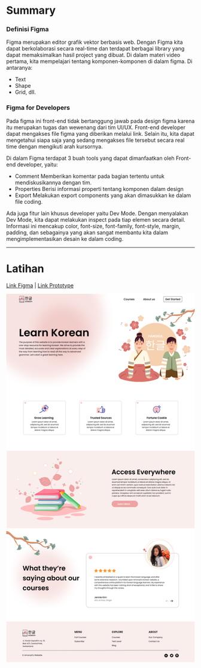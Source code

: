 # Summary

### Definisi Figma

Figma merupakan editor grafik vektor berbasis web. Dengan Figma kita dapat berkolaborasi secara real-time dan terdapat berbagai library yang dapat memaksimalkan hasil project yang dibuat. Di dalam materi video pertama, kita mempelajari tentang komponen-komponen di dalam figma. Di antaranya:

- Text
- Shape
- Grid, dll.

### Figma for Developers

Pada figma ini front-end tidak bertanggung jawab pada design figma karena itu merupakan tugas dan wewenang dari tim UI/UX. Front-end developer dapat mengakses file figma yang diberikan melalui link. Selain itu, kita dapat mengetahui siapa saja yang sedang mengakses file tersebut secara real time dengan mengikuti arah kursornya.

Di dalam Figma terdapat 3 buah tools yang dapat dimanfaatkan oleh Front-end developer, yaitu:

- Comment
  Memberikan komentar pada bagian tertentu untuk mendiskusikannya dengan tim.
- Properties
  Berisi informasi properti tentang komponen dalam design
- Export
  Melakukan export components yang akan dimasukkan ke dalam file coding.

Ada juga fitur lain khusus developer yaitu Dev Mode. Dengan menyalakan Dev Mode, kita dapat melakukan inspect pada tiap elemen secara detail. Informasi ini mencakup color, font-size, font-family, font-style, margin, padding, dan sebagainya yang akan sangat membantu kita dalam mengimplementasikan desain ke dalam coding.

---

# Latihan

[Link Figma](https://www.figma.com/file/BM6weWb9kBV5Bsw9XwuI06/Alfhiyana_Korean-Course?type=design&node-id=0%3A1&mode=design&t=qjRKlwKDA07r2Tqs-1)
|
[Link Prototype](https://www.figma.com/proto/BM6weWb9kBV5Bsw9XwuI06/Alfhiyana_Korean-Course?type=design&node-id=1-2&t=aQtNh7XKcSsDl8Fv-1&scaling=min-zoom&page-id=0%3A1&mode=design)

![Prototype-Figma](/03_Figma/screenshots/Alfhiyana_03-Figma.png)
